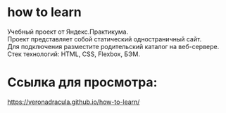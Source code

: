 
# how to learn
Учебный проект от Яндекс.Практикума.  
Проект представляет собой статический одностраничный сайт.  
Для подключения разместите родительский каталог на веб-сервере.  
Стек технологий: HTML, CSS, Flexbox, БЭМ.

# Ссылка для просмотра:  
https://veronadracula.github.io/how-to-learn/


  


